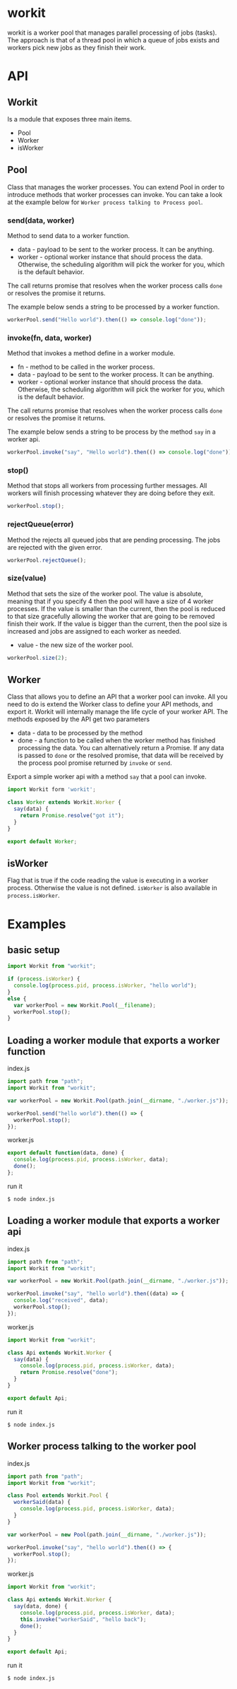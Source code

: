 # workit
workit is a worker pool that manages parallel processing of jobs (tasks). The approach is that of a thread pool in which a queue of jobs exists and workers pick new jobs as they finish their work.

# API

## Workit

Is a module that exposes three main items.

- Pool
- Worker
- isWorker

## Pool

Class that manages the worker processes. You can extend Pool in order to introduce methods that worker processes can invoke. You can take a look at the example below for `Worker process talking to Process pool`.

### send(data, worker)

Method to send data to a worker function.

- data - payload to be sent to the worker process. It can be anything.
- worker - optional worker instance that should process the data. Otherwise, the scheduling algorithm will pick the worker for you, which is the default behavior.

The call returns promise that resolves when the worker process calls `done` or resolves the promise it returns.

The example below sends a string to be processed by a worker function.
``` javascript
workerPool.send("Hello world").then(() => console.log("done"));
```

### invoke(fn, data, worker)

Method that invokes a method define in a worker module.

- fn - method to be called in the worker process.
- data - payload to be sent to the worker process. It can be anything.
- worker - optional worker instance that should process the data. Otherwise, the scheduling algorithm will pick the worker for you, which is the default behavior.

The call returns promise that resolves when the worker process calls `done` or resolves the promise it returns.

The example below sends a string to be process by the method `say` in a worker api.
``` javascript
workerPool.invoke("say", "Hello world").then(() => console.log("done"));
```

### stop()

Method that stops all workers from processing further messages. All workers will finish processing whatever they are doing before they exit.

``` javascript
workerPool.stop();
```

### rejectQueue(error)

Method the rejects all queued jobs that are pending processing. The jobs are rejected with the given error.

``` javascript
workerPool.rejectQueue();
```

### size(value)

Method that sets the size of the worker pool. The value is absolute, meaning that if you specify 4 then the pool will have a size of 4 worker processes. If the value is smaller than the current, then the pool is reduced to that size gracefully allowing the worker that are going to be removed finish their work. If the value is bigger than the current, then the pool size is increased and jobs are assigned to each worker as needed.

- value - the new size of the worker pool.

``` javascript
workerPool.size(2);
```

## Worker

Class that allows you to define an API that a worker pool can invoke. All you need to do is extend the Worker class to define your API methods, and export it. Workit will internally manage the life cycle of your worker API. The methods exposed by the API get two parameters

- data - data to be processed by the method
- done - a function to be called when the worker method has finished processing the data. You can alternatively return a Promise. If any data is passed to `done` or the resolved promise, that data will be received by the process pool promise returned by `invoke` or `send`.

Export a simple worker api with a method `say` that a pool can invoke.
``` javascript
import Workit form 'workit';

class Worker extends Workit.Worker {
  say(data) {
    return Promise.resolve("got it");
  }
}

export default Worker;
```

## isWorker

Flag that is true if the code reading the value is executing in a worker process. Otherwise the value is not defined. `isWorker` is also available in `process.isWorker`.


# Examples

## basic setup

``` javascript
import Workit from "workit";

if (process.isWorker) {
  console.log(process.pid, process.isWorker, "hello world");
}
else {
  var workerPool = new Workit.Pool(__filename);
  workerPool.stop();
}
```

## Loading a worker module that exports a worker function

index.js
``` javascript
import path from "path";
import Workit from "workit";

var workerPool = new Workit.Pool(path.join(__dirname, "./worker.js"));

workerPool.send("hello world").then(() => {
  workerPool.stop();
});
```

worker.js
``` javascript
export default function(data, done) {
  console.log(process.pid, process.isWorker, data);
  done();
};
```

run it
```
$ node index.js
```


## Loading a worker module that exports a worker api

index.js
``` javascript
import path from "path";
import Workit from "workit";

var workerPool = new Workit.Pool(path.join(__dirname, "./worker.js"));

workerPool.invoke("say", "hello world").then((data) => {
  console.log("received", data);
  workerPool.stop();
});
```

worker.js
``` javascript
import Workit from "workit";

class Api extends Workit.Worker {
  say(data) {
    console.log(process.pid, process.isWorker, data);
    return Promise.resolve("done");
  }
}

export default Api;
```

run it
```
$ node index.js
```

## Worker process talking to the worker pool

index.js
``` javascript
import path from "path";
import Workit from "workit";

class Pool extends Workit.Pool {
  workerSaid(data) {
    console.log(process.pid, process.isWorker, data);
  }
}

var workerPool = new Pool(path.join(__dirname, "./worker.js"));

workerPool.invoke("say", "hello world").then(() => {
  workerPool.stop();
});
```

worker.js
``` javascript
import Workit from "workit";

class Api extends Workit.Worker {
  say(data, done) {
    console.log(process.pid, process.isWorker, data);
    this.invoke("workerSaid", "hello back");
    done();
  }
}

export default Api;
```

run it
```
$ node index.js
```
